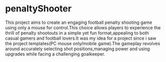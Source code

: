 # penaltyShooter
This project aims to create an engaging football penalty shooting game using only a mouse for
control.This choice allows players to experience the thrill of penalty shootouts in a simple yet fun
format,appealing to both casual gamers and football lovers.It was my idea for a project since i
saw the project templates(PC mouse only/mobile game).The gameplay revolves around
accurately selecting shot positions,managing power and using upgrades while facing a
challenging goalkeeper.
